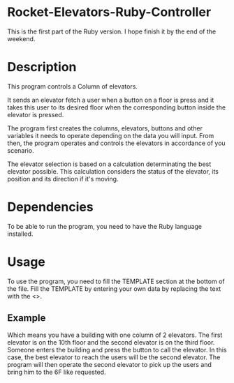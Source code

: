 # Rocket-Elevators-Ruby-Controller

This is the first part of the Ruby version. I hope finish it by the end of the weekend. 

# Description

This program controls a Column of elevators.

It sends an elevator fetch a user when a button on a floor is press and it takes
this user to its desired floor when the corresponding button inside the elevator is pressed.

The program first creates the columns, elevators, buttons and other variables it needs to operate depending on the data you will input. From then, the program operates and controls the elevators in accordance of you scenario.

The elevator selection is based on a calculation determinating the best elevator possible. This calculation considers the status of the elevator, its position and its direction if it's moving.

# Dependencies

To be able to run the program, you need to have the Ruby language installed. 

# Usage

To use the program, you need to fill the TEMPLATE section at the bottom of the file. Fill the TEMPLATE by entering your own data by replacing the text with the <>. 

## Example

<!-- TEMPLATE - empty - To be adjust -->
<!-- var templateColumn = new Column(1, <numberOfFloors>, <numberOfElevators>);
templateColumn.elevatorList[0].currentFloor = <yourFirstElevatorCurrentFloor>;
templateColumn.elevatorList[1].currentFloor = <yourSecondElevatorCurrentFloor>;
var elevator = templateColumn.requestElevator(<yourCurrentFloor>, "<yourRequestedDirection>");
elevator.requestFloor(<yourRequestedFloorNumber>); -->

<!-- TEMPLATE - filled- To be adjust -->
<!-- var templateColumn = new Column(1, 10, 2);
templateColumn.elevatorList[0].currentFloor = 10;
templateColumn.elevatorList[1].currentFloor = 3;
var elevator = templateColumn.requestElevator(1, "up");
elevator.requestFloor(6); -->

Which means you have a building with one column of 2 elevators. The first elevator is on the 10th floor and the second elevator is on the third floor. Someone enters the building and press the button to call the elevator. In this case, the best elevator to reach the users will be the second elevator. The program will then operate the second elevator to pick up the users and bring him to the 6F like requested. 